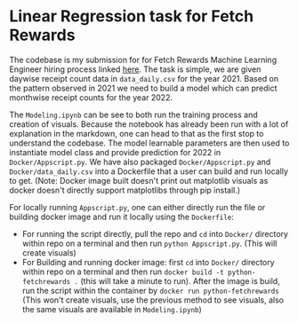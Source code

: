 # Linear Regression task for Fetch Rewards
The codebase is my submission for for Fetch Rewards Machine Learning Engineer hiring process linked [here](https://fetch-hiring.s3.amazonaws.com/machine-learning-engineer/receipt-count-prediction/Receipt_Count_Prediction.html). The task is simple, we are given daywise receipt count data in `data_daily.csv` for the year 2021. Based on the pattern observed in 2021 we need to build a model which can predict monthwise receipt counts for the year 2022.

The `Modeling.ipynb` can be see to both run the training process and creation of visuals. Because the notebook has already been run with a lot of explanation in the markdown, one can head to that as the first stop to understand the codebase. The model learnable parameters are then used to instantiate model class and provide prediction for 2022 in `Docker/Appscript.py`. We have also packaged `Docker/Appscript.py` and `Docker/data_daily.csv` into a Dockerfile that a user can build and run locally to get. (Note: Docker image built doesn't print out matplotlib visuals as docker doesn't directly support matplotlibs through pip install.)

For locally running `Appscript.py`, one can either directly run the file or building docker image and run it locally using the `Dockerfile`:

* For running the script directly, pull the repo and `cd` into `Docker/` directory within repo on a terminal and then run `python Appscript.py`. (This will create visuals)
* For Building and running docker image: first `cd` into `Docker/` directory within repo on a terminal and then run `docker build -t python-fetchrewards .` (this will take a minute to run). After the image is build, run the script within the container by `docker run python-fetchrewards` (This won't create visuals, use the previous method to see visuals, also the same visuals are available in `Modeling.ipynb`)
